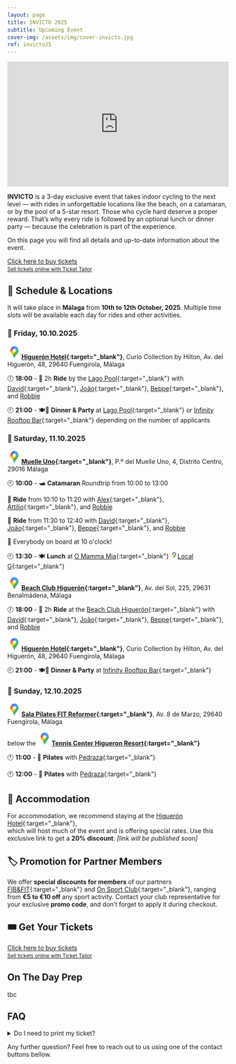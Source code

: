 ```yaml
---
layout: page
title: INVICTO 2025
subtitle: Upcoming Event
cover-img: /assets/img/cover-invicto.jpg
ref: invicto25
---
```


<div style="position: relative; padding-bottom: 56.25%; height: 0; overflow: hidden; max-width: 100%;">
  <iframe src="https://www.youtube.com/embed/1keTpFCyxaY" 
          frameborder="0" 
          allow="accelerometer; autoplay; encrypted-media; gyroscope; picture-in-picture" 
          allowfullscreen 
          style="position: absolute; top: 0; left: 0; width: 100%; height: 100%;">
  </iframe>
</div>

**INVICTO** is a 3-day exclusive event that takes indoor cycling to the next level — with rides in unforgettable locations like the beach, on a catamaran, or by the pool of a 5-star resort. Those who cycle hard deserve a proper reward. That’s why every ride is followed by an optional lunch or dinner party — because the celebration is part of the experience.

On this page you will find all details and up-to-date information about the event.

<!-- Ticket Tailor: All events (https://app.tickettailor.com/widget-embed-codes) -->
<div class="tt-widget"><div class="tt-widget-fallback"><p><a href="https://www.tickettailor.com/all-tickets/sporti/?ref=website_widget&show_search_filter=true&show_date_filter=true&show_sort=true" target="_blank">Click here to buy tickets</a><br /><small><a href="https://www.tickettailor.com?rf=wdg_252091" class="tt-widget-powered">Sell tickets online with Ticket Tailor</a></small></p></div><script src="https://cdn.tickettailor.com/js/widgets/min/widget.js" data-url="https://www.tickettailor.com/all-tickets/sporti/?ref=website_widget&show_search_filter=true&show_date_filter=true&show_sort=true" data-type="inline" data-inline-minimal="false" data-inline-show-logo="false" data-inline-bg-fill="true" data-inline-inherit-ref-from-url-param="" data-inline-ref="website_widget"></script></div>

## 🧭 Schedule & Locations

It will take place in **Málaga** from **10th to 12th October, 2025**. Multiple time slots will be available each day for rides and other activities.

### 📅 Friday, 10.10.2025

**[![📍](/assets/img/google-maps-32p.png)Higuerón Hotel](https://maps.app.goo.gl/TFXyG9A6kBvdFKBs7){:target="_blank"}**, Curio Collection by Hilton, Av. del Higuerón, 48, 29640 Fuengirola, Málaga

🕖 **18:00** - 
🚴 2h **Ride** by the [Lago Pool](){:target="_blank"} with 
[David](https://www.instagram.com/davidperezaquerreta){:target="_blank"}, 
[João](https://www.instagram.com/ptjoaovalente){:target="_blank"}, 
[Beppe](https://www.instagram.com/beppemeglio){:target="_blank"}, and 
[Robbie](/p/trainers)

🕘 **21:00** - 
🍽️🎉 **Dinner & Party** at [Lago Pool](){:target="_blank"} or [Infinity Rooftop Bar](https://www.instagram.com/infinity_rooftop?igsh=NGdlc3RpNnZ5em5n){:target="_blank"} depending on the number of applicants

### 📅 Saturday, 11.10.2025

**[![📍](/assets/img/google-maps-32p.png)Muelle Uno](https://maps.app.goo.gl/PPqABMhNpAQTNfpa9){:target="_blank"}**, P.º del Muelle Uno, 4, Distrito Centro, 29016 Málaga

🕙 **10:00** - 
🛥️ **Catamaran** Roundtrip from 10:00 to 13:00

🚴 **Ride** from 10:10 to 11:20 with 
[Alex](https://www.instagram.com/alexfitnesslife){:target="_blank"}, 
[Attilio](https://www.instagram.com/attilio.conte){:target="_blank"}, and 
[Robbie](/p/trainers)

🚴 **Ride** from 11:30 to 12:40 with 
[David](https://www.instagram.com/davidperezaquerreta){:target="_blank"}, 
[João](https://www.instagram.com/ptjoaovalente){:target="_blank"}, 
[Beppe](https://www.instagram.com/beppemeglio){:target="_blank"}, and 
[Robbie](/p/trainers)

📢 Everybody on board at 10 o'clock!

🕙 **13:30** - 
🍽️ **Lunch** at [O Mamma Mia](https://www.omammamia.com/){:target="_blank"} [![📍](/assets/img/google-maps-16p.png)Local G](https://maps.app.goo.gl/GABkW4wtx6GvBXvTA){:target="_blank"}

**[![📍](/assets/img/google-maps-32p.png)Beach Club Higuerón](https://maps.app.goo.gl/Z57YycML1ffvRcDF9){:target="_blank"}**, Av. del Sol, 225, 29631 Benalmádena, Málaga

🕖 **18:00** - 
🚴 2h **Ride** at the [Beach Club Higuerón](https://thebeachclubhigueron.com/){:target="_blank"} with 
[David](https://www.instagram.com/davidperezaquerreta){:target="_blank"}, 
[João](https://www.instagram.com/ptjoaovalente){:target="_blank"}, 
[Beppe](https://www.instagram.com/beppemeglio){:target="_blank"}, and 
[Robbie](/p/trainers)

**[![📍](/assets/img/google-maps-32p.png)Higuerón Hotel](https://maps.app.goo.gl/TFXyG9A6kBvdFKBs7){:target="_blank"}**, Curio Collection by Hilton, Av. del Higuerón, 48, 29640 Fuengirola, Málaga

🕘 **21:00** - 
🍽️🎉 **Dinner & Party** at [Infinity Rooftop Bar](https://www.instagram.com/infinity_rooftop?igsh=NGdlc3RpNnZ5em5n){:target="_blank"}

### 📅 Sunday, 12.10.2025

**[![📍](/assets/img/google-maps-32p.png)Sala Pilates FIT Reformer](https://maps.app.goo.gl/6xjDATnaRcxikdyH7){:target="_blank"}**, Av. 8 de Marzo, 29640 Fuengirola, Málaga

below the **[![📍](/assets/img/google-maps-32p.png)Tennis Center Higueron Resort](https://maps.app.goo.gl/x7zyfmfmD8hon7GK9){:target="_blank"}**

🕚 **11:00** - 
🧘 **Pilates** with [Pedraza](https://www.instagram.com/begopedrazapilates){:target="_blank"}

🕚 **12:00** - 
🧘 **Pilates** with [Pedraza](https://www.instagram.com/begopedrazapilates){:target="_blank"}

## 🏨 Accommodation

For accommodation, we recommend staying at the [Higuerón Hotel](https://www.hilton.com/en/hotels/agprhqq-higueron-hotel-malaga/){:target="_blank"},  
which will host much of the event and is offering special rates. Use this exclusive link to get a **20% discount**: _[link will be published soon]_

## 🏷️ Promotion for Partner Members

We offer **special discounts for members** of our partners [FIB&FIT](https://www.fibefit.it/){:target="_blank"} and [Ón Sport Club](https://higueronsportclub.com/es/){:target="_blank"}, ranging from **€5 to €10 off** any sport activity. Contact your club representative for your exclusive **promo code**, and don’t forget to apply it during checkout.

## 🎟️ Get Your Tickets
<!-- Ticket Tailor: All events (https://app.tickettailor.com/widget-embed-codes) -->
<div class="tt-widget"><div class="tt-widget-fallback"><p><a href="https://www.tickettailor.com/all-tickets/sporti/?ref=website_widget&show_search_filter=true&show_date_filter=true&show_sort=true" target="_blank">Click here to buy tickets</a><br /><small><a href="https://www.tickettailor.com?rf=wdg_252091" class="tt-widget-powered">Sell tickets online with Ticket Tailor</a></small></p></div><script src="https://cdn.tickettailor.com/js/widgets/min/widget.js" data-url="https://www.tickettailor.com/all-tickets/sporti/?ref=website_widget&show_search_filter=true&show_date_filter=true&show_sort=true" data-type="inline" data-inline-minimal="false" data-inline-show-logo="false" data-inline-bg-fill="true" data-inline-inherit-ref-from-url-param="" data-inline-ref="website_widget"></script></div>

## On The Day Prep

tbc

## FAQ

<details>
  <summary>Do I need to print my ticket?</summary>
    As you wish. Print it, load the email on your phone, or take a screenshot. We just need to be able to scan your QR-Code.<br>
    <br>
</details>

Any further question? Feel free to reach out to us using one of the contact buttons bellow.
